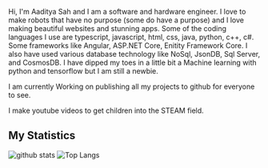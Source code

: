 Hi, I'm Aaditya Sah and I am a software and hardware engineer. I love to make robots that have no purpose (some do have a purpose) and I love making beautiful websites and stunning apps. Some of the coding languages I use are typescript, javascript, html, css, java, python, c++, c#. Some frameworks like Angular, ASP.NET Core, Enitity Framework Core. I also have used various database technology like NoSql, JsonDB, Sql Server, and CosmosDB. I have dipped my toes in a little bit a Machine learning with python and tensorflow but I am still a newbie. 

I am currently Working on publishing all my projects to github for everyone to see.

I make youtube videos to get children into the STEAM field.

<h2><b>My Statistics</b></h2>

![github stats](https://raw.githubusercontent.com/CodeWithAaditya/CodeWithAadityaStats/5d4680ea8b7a5986c1924b1fdd5e789ad038bc32/generated/overview.svg?token=ALMK3VRZZC536JCOWE4FR23BBRPEA) ![Top Langs](https://raw.githubusercontent.com/CodeWithAaditya/CodeWithAadityaStats/5d4680ea8b7a5986c1924b1fdd5e789ad038bc32/generated/languages.svg?token=ALMK3VVT5VGLDJSTPXYOSYTBBRPCO) 

